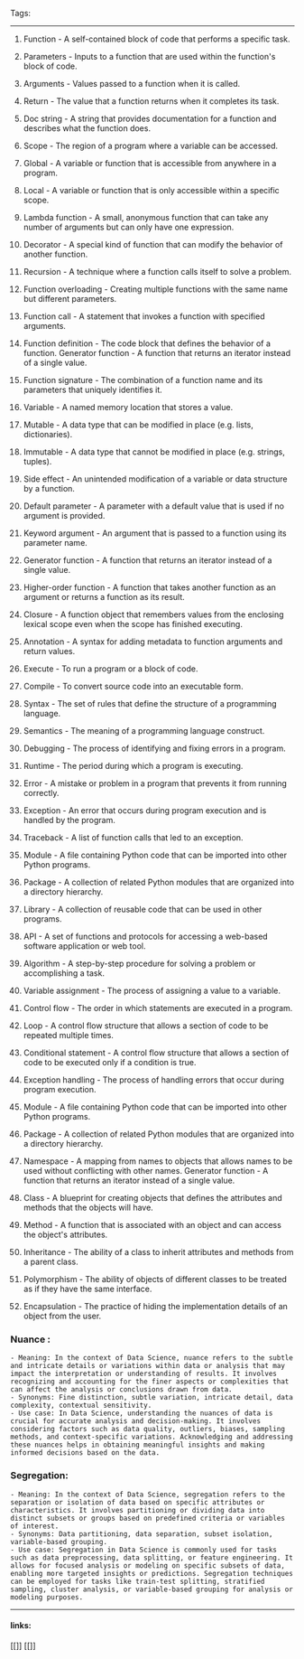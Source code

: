 
Tags: 

------------------------------------------
1.  Function - A self-contained block of code that performs a specific task.
    
2.  Parameters - Inputs to a function that are used within the function's block of code.
    
3.  Arguments - Values passed to a function when it is called.
    
4.  Return - The value that a function returns when it completes its task.
    
5.  Doc string - A string that provides documentation for a function and describes what the function does.
    
6.  Scope - The region of a program where a variable can be accessed.
    
7.  Global - A variable or function that is accessible from anywhere in a program.
    
8.  Local - A variable or function that is only accessible within a specific scope.
    
9.  Lambda function - A small, anonymous function that can take any number of arguments but can only have one expression.
    
10.  Decorator - A special kind of function that can modify the behavior of another function.
    
11.  Recursion - A technique where a function calls itself to solve a problem.
    
12.  Function overloading - Creating multiple functions with the same name but different parameters.
	
1.  Function call - A statement that invokes a function with specified arguments.
    
2.  Function definition - The code block that defines the behavior of a function.
     Generator function - A function that returns an iterator instead of a single value.
1.  Function signature - The combination of a function name and its parameters that uniquely identifies it.
    
4.  Variable - A named memory location that stores a value.
    
5.  Mutable - A data type that can be modified in place (e.g. lists, dictionaries).
    
6.  Immutable - A data type that cannot be modified in place (e.g. strings, tuples).
    
7.  Side effect - An unintended modification of a variable or data structure by a function.
    
8.  Default parameter - A parameter with a default value that is used if no argument is provided.
    
9.  Keyword argument - An argument that is passed to a function using its parameter name.
    
10.  Generator function - A function that returns an iterator instead of a single value.
    
11.  Higher-order function - A function that takes another function as an argument or returns a function as its result.
    
12.  Closure - A function object that remembers values from the enclosing lexical scope even when the scope has finished executing.
    
13.  Annotation - A syntax for adding metadata to function arguments and return values.
	
1.  Execute - To run a program or a block of code.
    
2.  Compile - To convert source code into an executable form.
    
3.  Syntax - The set of rules that define the structure of a programming language.
    
4.  Semantics - The meaning of a programming language construct.
    
5.  Debugging - The process of identifying and fixing errors in a program.
    
6.  Runtime - The period during which a program is executing.
    
7.  Error - A mistake or problem in a program that prevents it from running correctly.
    
8.  Exception - An error that occurs during program execution and is handled by the program.
    
9.  Traceback - A list of function calls that led to an exception.
    
10.  Module - A file containing Python code that can be imported into other Python programs.
    
11.  Package - A collection of related Python modules that are organized into a directory hierarchy.
    
12.  Library - A collection of reusable code that can be used in other programs.
    
13.  API - A set of functions and protocols for accessing a web-based software application or web tool.
    
14.  Algorithm - A step-by-step procedure for solving a problem or accomplishing a task.
	
1.  Variable assignment - The process of assigning a value to a variable.
    
2.  Control flow - The order in which statements are executed in a program.
    
3.  Loop - A control flow structure that allows a section of code to be repeated multiple times.
    
4.  Conditional statement - A control flow structure that allows a section of code to be executed only if a condition is true.
    
5.  Exception handling - The process of handling errors that occur during program execution.
    
6.  Module - A file containing Python code that can be imported into other Python programs.
    
7.  Package - A collection of related Python modules that are organized into a directory hierarchy.
    
8.  Namespace - A mapping from names to objects that allows names to be used without conflicting with other names.
     Generator function - A function that returns an iterator instead of a single value.
9.  Class - A blueprint for creating objects that defines the attributes and methods that the objects will have.
    
10.  Method - A function that is associated with an object and can access the object's attributes.
    
11.  Inheritance - The ability of a class to inherit attributes and methods from a parent class.
    
12.  Polymorphism - The ability of objects of different classes to be treated as if they have the same interface.
    
13.  Encapsulation - The practice of hiding the implementation details of an object from the user.
### Nuance :
    - Meaning: In the context of Data Science, nuance refers to the subtle and intricate details or variations within data or analysis that may impact the interpretation or understanding of results. It involves recognizing and accounting for the finer aspects or complexities that can affect the analysis or conclusions drawn from data.
    - Synonyms: Fine distinction, subtle variation, intricate detail, data complexity, contextual sensitivity.
    - Use case: In Data Science, understanding the nuances of data is crucial for accurate analysis and decision-making. It involves considering factors such as data quality, outliers, biases, sampling methods, and context-specific variations. Acknowledging and addressing these nuances helps in obtaining meaningful insights and making informed decisions based on the data.


### Segregation:
    - Meaning: In the context of Data Science, segregation refers to the separation or isolation of data based on specific attributes or characteristics. It involves partitioning or dividing data into distinct subsets or groups based on predefined criteria or variables of interest.
    - Synonyms: Data partitioning, data separation, subset isolation, variable-based grouping.
    - Use case: Segregation in Data Science is commonly used for tasks such as data preprocessing, data splitting, or feature engineering. It allows for focused analysis or modeling on specific subsets of data, enabling more targeted insights or predictions. Segregation techniques can be employed for tasks like train-test splitting, stratified sampling, cluster analysis, or variable-based grouping for analysis or modeling purposes.
---------------------
#### links:
[[]]
[[]]